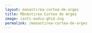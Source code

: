 ```yaml
---
layout: manastirea-curtea-de-arges
title: Mănăstirea Curtea de Argeș
image: casti-audio-ghid.svg
permalink: /manastirea-curtea-de-arges
---
```


